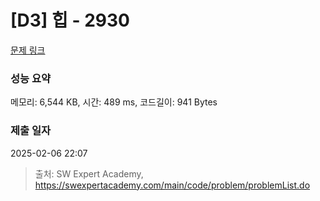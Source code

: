 # [D3] 힙 - 2930 

[문제 링크](https://swexpertacademy.com/main/code/problem/problemDetail.do?contestProbId=AV-Tj7ya3jYDFAXr) 

### 성능 요약

메모리: 6,544 KB, 시간: 489 ms, 코드길이: 941 Bytes

### 제출 일자

2025-02-06 22:07



> 출처: SW Expert Academy, https://swexpertacademy.com/main/code/problem/problemList.do
